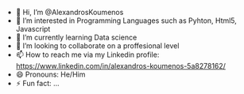 - 👋 Hi, I’m @AlexandrosKoumenos
- 👀 I’m interested in Programming Languages such as Pyhton, Html5, Javascript
- 🌱 I’m currently learning Data science
- 💞️ I’m looking to collaborate on a proffesional level 
- 📫 How to reach me via my Linkedin profile: https://www.linkedin.com/in/alexandros-koumenos-5a8278162/
- 😄 Pronouns: He/Him
- ⚡ Fun fact: ...

<!---
AlexandrosKoumenos/AlexandrosKoumenos is a ✨ special ✨ repository because its `README.md` (this file) appears on your GitHub profile.
You can click the Preview link to take a look at your changes.
--->
